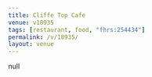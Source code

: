 ```yaml
---
title: Cliffe Top Cafe
venue: v18935
tags: [restaurant, food, "fhrs:254434"]
permalink: /v/18935/
layout: venue
---
```

null